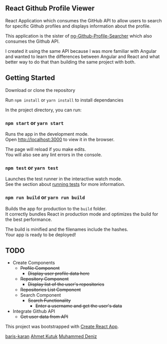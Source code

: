 ## React Github Profile Viewer

React Application which consumes the GitHub API to allow users to search for specific Github profiles and displays information about the profile.

This application is the sister of [ng-Github-Profile-Searcher](https://github.com/Pierre-D-G/Ng-Github-Profile-Searcher) which also consumes the Github API.

I created it using the same API because I was more familiar with Angular  and wanted to learn  the differences between Angular and React and what better way to do that than building the same project with both.

## Getting Started

Download or clone the repository

Run `npm install` or `yarn install` to install dependancies


In the project directory, you can run:

### `npm start` or `yarn start`

Runs the app in the development mode.<br>
Open [http://localhost:3000](http://localhost:3000) to view it in the browser.

The page will reload if you make edits.<br>
You will also see any lint errors in the console.

### `npm test` or `yarn test`

Launches the test runner in the interactive watch mode.<br>
See the section about [running tests](#running-tests) for more information.

### `npm run build` or `yarn run build`

Builds the app for production to the `build` folder.<br>
It correctly bundles React in production mode and optimizes the build for the best performance.

The build is minified and the filenames include the hashes.<br>
Your app is ready to be deployed!

## TODO 

* Create Components
    - ~~Profile Component~~
        - ~~Display user profile data here~~
    - ~~Repository Component~~
        - ~~Display list of the user's repositories~~
    - ~~Repositories List Component~~
    - Search Component
        * ~~Search Functionality~~
            - ~~Enter a username and get the user's data~~
* Integrate Github API
    - ~~Get user data from API~~


This project was bootstrapped with [Create React App](https://github.com/facebookincubator/create-react-app).

[baris-karan](https://github.com/baris-karan)
[Ahmet Kutuk](https://github.com/Ahmet-Kutuk)
[Muhammed Deniz](https://github.com/muhammeddeniz)